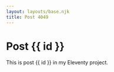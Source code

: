 ```yaml
---
layout: layouts/base.njk
title: Post 4049
---
```


# Post {{ id }}

This is post {{ id }} in my Eleventy project.
